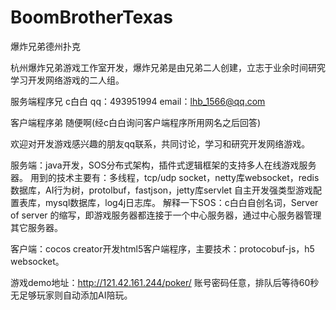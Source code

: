 # BoomBrotherTexas

爆炸兄弟德州扑克

杭州爆炸兄弟游戏工作室开发，爆炸兄弟是由兄弟二人创建，立志于业余时间研究学习开发网络游戏的二人组。

服务端程序兄 c白白 qq：493951994 email：lhb_1566@qq.com

客户端程序弟 随便啊(经c白白询问客户端程序所用网名之后回答)

欢迎对开发游戏感兴趣的朋友qq联系，共同讨论，学习和研究开发网络游戏。

服务端：java开发，SOS分布式架构，插件式逻辑框架的支持多人在线游戏服务器。
		用到的技术主要有：多线程，tcp/udp socket，netty库websocket，redis数据库，AI行为树，protolbuf，fastjson，jetty库servlet
		自主开发强类型游戏配置表库，mysql数据库，log4j日志库。
		解释一下SOS：c白白自创名词，Server of server 的缩写，即游戏服务器都连接于一个中心服务器，通过中心服务器管理其它服务器。
		
客户端：cocos creator开发html5客户端程序，主要技术：protocobuf-js，h5 websocket。

游戏demo地址：http://121.42.161.244/poker/
账号密码任意，排队后等待60秒无足够玩家则自动添加AI陪玩。